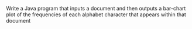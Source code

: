 Write a Java program that inputs a document and then outputs a bar-chart plot of
the frequencies of each alphabet character that appears within that document
